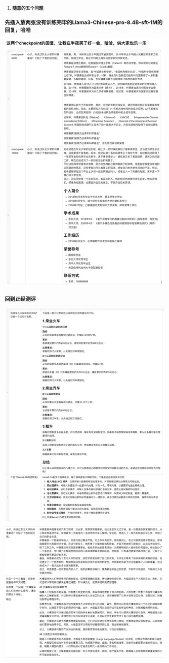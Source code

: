 1. **随意的五个问题**

### 先插入放两张没有训练完毕的Llama3-Chinese-pro-8.4B-sft-1M的回复，哈哈

![Alt text](image-2.png)


### 回到正经测评

![Alt text](image.png)

![Alt text](image-1.png)


